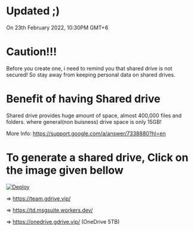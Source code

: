 # Updated ;)
On 23th February 2022, 10:30PM GMT+6
# Caution!!!
Before you create one, i need to remind you that shared drive is not secured!
So stay away from keeping personal data on shared drives.
# Benefit of having Shared drive
Shared drive provides huge amount of space, almost 400,000 files and folders.
where general(non buisness) drive space is only 15GB!

More Info: https://support.google.com/a/answer/7338880?hl=en
# To generate a shared drive, Click on the image given bellow
[![Deploy](https://cdn.jsdelivr.net/gh/devillD/Shared-Drive-Creator/Shared-Drive-Creator.png)](https://td.msgsuite.workers.dev/)

=> https://team.gdrive.vip/

=> https://td.msgsuite.workers.dev/

=> https://onedrive.gdrive.vip/ (OneDrive 5TB)
